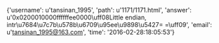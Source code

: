 {'username': u'tansinan_1995', 'path': u'1171/1171.html', 'answer': u'0x0200010000ffffffee0000\uff08Little endian, intr\u7684\u7c7b\u578b\u6709\u95ee\u9898\u5427= =\uff09', 'email': u'tansinan_1995@163.com', 'time': '2016-02-28:18:05:53'}